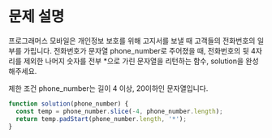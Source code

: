# 문제 설명

프로그래머스 모바일은 개인정보 보호를 위해 고지서를 보낼 때 고객들의 전화번호의 일부를 가립니다.
전화번호가 문자열 phone_number로 주어졌을 때, 전화번호의 뒷 4자리를 제외한 나머지 숫자를 전부 *으로 가린 문자열을 리턴하는 함수, solution을 완성해주세요.

제한 조건
phone_number는 길이 4 이상, 20이하인 문자열입니다.


``` javascript
function solution(phone_number) {
  const temp = phone_number.slice(-4, phone_number.length); 
  return temp.padStart(phone_number.length, '*');
}
```